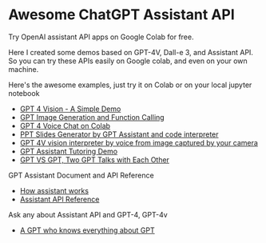 # Awesome ChatGPT Assistant API
Try OpenAI assistant API apps on Google Colab for free.

Here I created some demos based on GPT-4V, Dall-e 3, and Assistant API.
So you can try these APIs easily on Google colab, and even on your own machine.

Here's the awesome examples, just try it on Colab or on your local jupyter notebook
* [GPT 4 Vision - A Simple Demo](GPT-4V-simple-demo.ipynb)
* [GPT Image Generation and Function Calling](GPT-Image-Generation-and-Function-Call.ipynb)
* [GPT 4 Voice Chat on Colab](GPT-4-Voice-Chat.ipynb)
* [PPT Slides Generator by GPT Assistant and code interpreter](GPT-PPT-Slides-Generator.ipynb)
* [GPT 4V vision interpreter by voice from image captured by your camera](GPT-4V-Vision-Interpreter-by-Camera-And-TTS.ipynb)
* [GPT Assistant Tutoring Demo](GPT-Assistant-Tutoring.ipynb)
* [GPT VS GPT, Two GPT Talks with Each Other](GPT-VS-GPT.ipynb)


GPT Assistant Document and API Reference
* [How assistant works](https://platform.openai.com/docs/assistants/how-it-works) 
* [Assistant API Reference](https://platform.openai.com/docs/api-reference/assistants)

Ask any about Assistant API and GPT-4, GPT-4v
* [A GPT who knows everything about GPT](https://chat.openai.com/g/g-9ho7F6piB-everything-about-gpt)
